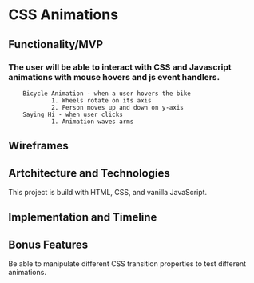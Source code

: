 # CSS Animations

## Functionality/MVP

### The user will be able to interact with CSS and Javascript animations with mouse hovers and js event handlers.  
        Bicycle Animation - when a user hovers the bike
                1. Wheels rotate on its axis
                2. Person moves up and down on y-axis
        Saying Hi - when user clicks
                1. Animation waves arms
                
## Wireframes

## Artchitecture and Technologies
This project is build with HTML, CSS, and vanilla JavaScript.

## Implementation and Timeline

## Bonus Features
Be able to manipulate different CSS transition properties to test different animations.
